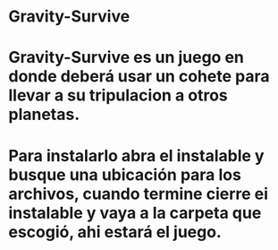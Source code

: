 # Gravity-Survive
# Gravity-Survive es un juego en donde deberá usar un cohete para llevar a su tripulacion a otros planetas.
# Para instalarlo abra el instalable y busque una ubicación para los archivos, cuando termine cierre ei instalable y vaya a la carpeta que escogió, ahi estará  el juego.
